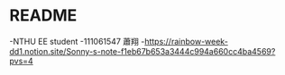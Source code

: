 # README
-NTHU EE student
-111061547 蕭翔
-https://rainbow-week-dd1.notion.site/Sonny-s-note-f1eb67b653a3444c994a660cc4ba4569?pvs=4
<a href="https:(https://rainbow-week-dd1.notion.site/Sonny-s-note-f1eb67b653a3444c994a660cc4ba4569?pvs=4)https://rainbow-week-dd1.notion.site/Sonny-s-note-f1eb67b653a3444c994a660cc4ba4569?pvs=4/" target="blank">
